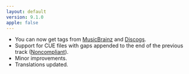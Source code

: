 ```yaml
---
layout: default
version: 9.1.0
apple: false
---
```



* You can now get tags from [MusicBrainz](https://musicbrainz.org/) and [Discogs](https://www.discogs.com/).
*   Support for CUE files with gaps appended to the end of the previous track ([Noncompliant](https://wiki.hydrogenaud.io/index.php?title=EAC_and_Cue_Sheets#Multiple_WAV_Files_With_Gaps_.28Noncompliant.29_-_a.k.a._.22Append_Gaps_to_.28end_of.29_Previous_Track_.28default.29.22)).
* Minor improvements.
* Translations updated.
